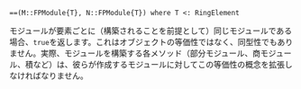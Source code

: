 ```
==(M::FPModule{T}, N::FPModule{T}) where T <: RingElement
```

モジュールが要素ごとに（構築されることを前提として）同じモジュールである場合、`true`を返します。これはオブジェクトの等価性ではなく、同型性でもありません。実際、モジュールを構築する各メソッド（部分モジュール、商モジュール、積など）は、彼らが作成するモジュールに対してこの等価性の概念を拡張しなければなりません。
